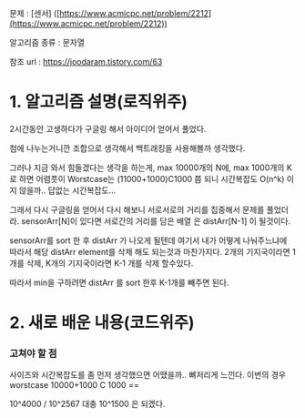 문제 : [센서] ([https://www.acmicpc.net/problem/2212](https://www.acmicpc.net/problem/2212))

알고리즘 종류 : 문자열

참조 url : https://joodaram.tistory.com/63

# 1. 알고리즘 설명(로직위주)

2시간동안 고생하다가 구글링 해서 아이디어 얻어서 풀었다.

첨에 나누는거니깐 조합으로 생각해서 백트래킹을 사용해볼까 생각했다. 

그러나 지금 와서 힘들겠다는 생각을 하는게, max 10000개의 N에, max 1000개의 K 로 하면 어렴풋이 Worstcase는 (11000+1000)C1000 쯤 되니 시간복잡도 O(n^k) 이지 않을까.. 답없는 시간복잡도...

그래서 다시 구글링을 얻어서 다시 해보니 서로서로의 거리를 집중해서 문제를 풀었더라. sensorArr[N]이 있다면 서로간의 거리를 담은 배열 은 distArr[N-1] 이 될것이다. 

sensorArr를 sort 한 후 distArr 가 나오게 될텐데 여기서 내가 어떻게 나눠주느냐에 따라서 해당 distArr element를 삭제 해도 되는것과 마찬가지다. 2개의 기지국이라면 1개를 삭제, K개의 기지국이라면 K-1 개를 삭제 할수있다. 

따라서 min을 구하려면 distArr 를 sort 한후 K-1개를 빼주면 된다.

# 2. 새로 배운 내용(코드위주)

### 고쳐야 할 점

사이즈와 시간복잡도를 좀 먼저 생각했으면 어땠을까.. 뼈저리게 느낀다. 이번의 경우 worstcase 10000+1000 C 1000 ==

10^4000 / 10^2567 대충 10^1500 은 되겠다.